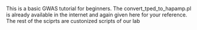 This is a basic GWAS tutorial for beginners. The convert_tped_to_hapamp.pl is already available in the internet and again given here for your reference. The rest of the sciprts are custonized scripts of our lab
